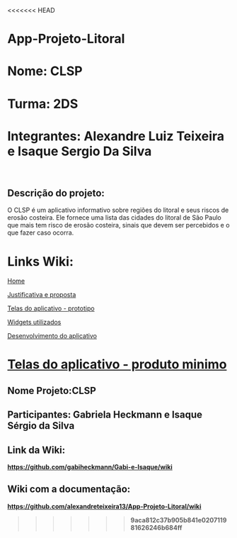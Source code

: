 <<<<<<< HEAD
# App-Projeto-Litoral

<h1>Nome: CLSP</h1>
<h1> Turma:  2DS </h1>
<h1>Integrantes: Alexandre Luiz Teixeira e Isaque Sergio Da Silva </h1>
<br>
<h2>Descrição do projeto:</h2></h2>
<p>O CLSP é um aplicativo informativo sobre regiões do litoral e seus riscos de erosão costeira. Ele fornece uma lista das cidades do litoral de São Paulo que mais tem risco de erosão costeira, sinais que devem ser percebidos e o que fazer caso ocorra. </p>

<h1>Links Wiki:</h1>

<a href="https://github.com/alexandreteixeira13/App-Projeto-Litoral/wiki">Home</a>

<a href="https://github.com/alexandreteixeira13/App-Projeto-Litoral/wiki/Justificativa-e-Proposta-do-aplicativo">Justificativa e proposta</a>

<a href="https://github.com/alexandreteixeira13/App-Projeto-Litoral/wiki/Telas-do-aplicativo-‐-protótipo">Telas do aplicativo - prototipo</a>

<a href="https://github.com/alexandreteixeira13/App-Projeto-Litoral/wiki/Widgets-utilizados">Widgets utilizados</a>

<a href="https://github.com/alexandreteixeira13/App-Projeto-Litoral/wiki/Desenvolvimento-do-Aplicativo">Desenvolvimento do aplicativo</a>

<a href="https://github.com/alexandreteixeira13/App-Projeto-Litoral/wiki/Telas-do-aplicativo-e-caminho-de-navegação-‐-produto-minimo">Telas do aplicativo - produto minimo</a>
=======
<b><h2>Nome Projeto:CLSP</h2>
<h2>Participantes: Gabriela Heckmann e Isaque Sérgio da Silva</h2>

## Link da Wiki: 
https://github.com/gabiheckmann/Gabi-e-Isaque/wiki
## Wiki com a documentação:
https://github.com/alexandreteixeira13/App-Projeto-Litoral/wiki
>>>>>>> 9aca812c37b905b841e020711981626246b684ff
